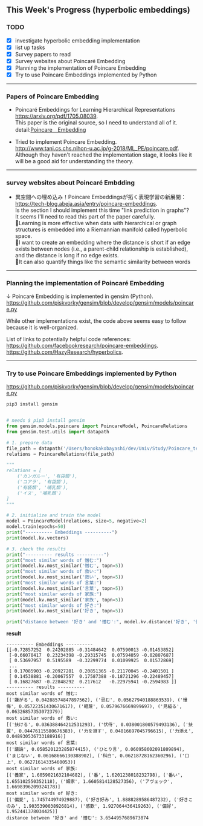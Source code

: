 ## This Week's Progress (hyperbolic embeddings)

### **TODO**
- [x] investigate hyperbolic embedding implementation
- [x] list up tasks
- [x] Survey papers to read
- [x] Survey websites about Poincaré Embedding
- [x] Planning the implementation of Poincare Embedding
- [x] Try to use Poincare Embeddings implemented by Python

---

### **Papers of Poincare Embedding**
- Poincaré Embeddings for
Learning Hierarchical Representations  
https://arxiv.org/pdf/1705.08039.   
This paper is the original source, so I need to understand all of it.    
detail:[Poincare＿Embedding](/docs/Poincare_Embedding.md)

- Tried to implement Poincare Embedding.   
http://www.tani.cs.chs.nihon-u.ac.jp/g-2018/ML_PE/poincare.pdf.   
Although they haven't reached the implementation stage, it looks like it will be a good aid for understanding the theory.

---
### **survey websites about Poincaré Embdding**
- 異空間への埋め込み！Poincare Embeddingsが拓く表現学習の新展開：    
https://tech-blog.abeja.asia/entry/poincare-embeddings.   
Is the section I should implement this time "link prediction in graphs"?    
It seems I'll need to read this part of the paper carefully.  
🌟Learning is more effective when data with hierarchical or graph structures is embedded into a Riemannian manifold called hyperbolic space.         
🌟I want to create an embedding where the distance is short if an edge exists between nodes (i.e., a parent-child relationship is established), and the distance is long if no edge exists.          
🌟It can also quantify things like the semantic similarity between words

---
### **Planning the implementation of Poincaré Embedding**
↓ Poincaré Embedding is implemented in gensim (Python).       
https://github.com/piskvorky/gensim/blob/develop/gensim/models/poincare.py

While other implementations exist, the code above seems easy to follow because it is well-organized.
 
List of links to potentially helpful code references:        
https://github.com/facebookresearch/poincare-embeddings.     
https://github.com/HazyResearch/hyperbolics.    

---
### **Try to use Poincare Embeddings implemented by Python**
https://github.com/piskvorky/gensim/blob/develop/gensim/models/poincare.py

```bash
pip3 install gensim
```

```python

# needs $ pip3 install gensim
from gensim.models.poincare import PoincareModel, PoincareRelations
from gensim.test.utils import datapath

# 1. prepare data
file_path = datapath('/Users/honokakobayashi/dev/Univ/Study/Poincare_test/tree.edges')
relations = PoincareRelations(file_path)

"""
relations = [
    ('カンガルー', '有袋類'),
    ('コアラ', '有袋類'),
    ('有袋類', '哺乳類'),
    ('イヌ', '哺乳類')
]
"""

# 2. initialize and train the model
model = PoincareModel(relations, size=5, negative=2)
model.train(epochs=50)
print("---------- Embeddings ----------")
print(model.kv.vectors)

# 3. check the results
print("---------- results ----------")
print("most similar words of 憎む:")
print(model.kv.most_similar('憎む', topn=5))
print("most similar words of 救い:")
print(model.kv.most_similar('救い', topn=5))
print("most similar words of 言葉:")
print(model.kv.most_similar('言葉', topn=5))
print("most similar words of 家族:")
print(model.kv.most_similar('家族', topn=5))
print("most similar words of 好き:")
print(model.kv.most_similar('好き', topn=5))

print("distance between '好き' and '憎む':", model.kv.distance('好き', '憎む'))
```

**result**
```
---------- Embeddings ----------
[[-0.72857252  0.24202885 -0.31484642  0.07590013 -0.01453852]
 [-0.66070417  0.23234398 -0.29315745  0.07594059 -0.02807687]
 [ 0.53697957  0.5195589  -0.32299774  0.01099925  0.01572869]
 ...
 [ 0.17085903 -0.20927281  0.20851365 -0.21170045 -0.2401501 ]
 [ 0.14538881 -0.20067557  0.17587388 -0.18721296 -0.22489457]
 [ 0.16827687 -0.22848292  0.217612   -0.22975941 -0.2594983 ]]
---------- results ----------
most similar words of 憎む:
[('嫌がる', 0.04288574847897562), ('忌む', 0.05627940188863539), ('慢侮', 0.05722351430671617), ('軽蔑', 0.0579676669899697), ('見縊る', 0.06326857353072379)]
most similar words of 救い:
[('扶ける', 0.036388464212531293), ('伏侍', 0.038001800579493136), ('扶翼', 0.04476115580676383), ('力を貸す', 0.04816697045796615), ('力添え', 0.048930536733188916)]
most similar words of 言葉:
[('議論', 0.058520123285874415), ('ひとり言', 0.060958602091809894), ('まじない', 0.06168666130388902), ('科白', 0.06218728162360296), ('口上', 0.06271614335460053)]
most similar words of 家族:
[('養家', 1.6059021632104682), ('番', 1.6201238018232798), ('番い', 1.655102550352118), ('姻家', 1.6605814128527356), ('アヴェック', 1.6698396209324178)]
most similar words of 好き:
[('偏愛', 1.745744974929887), ('好き好み', 1.8888289586487232), ('好きこのみ', 1.9035390038926814), ('感歎', 1.927064436419263), ('偏好', 1.952441378034425)]
distance between '好き' and '憎む': 3.6544957689673874
```

